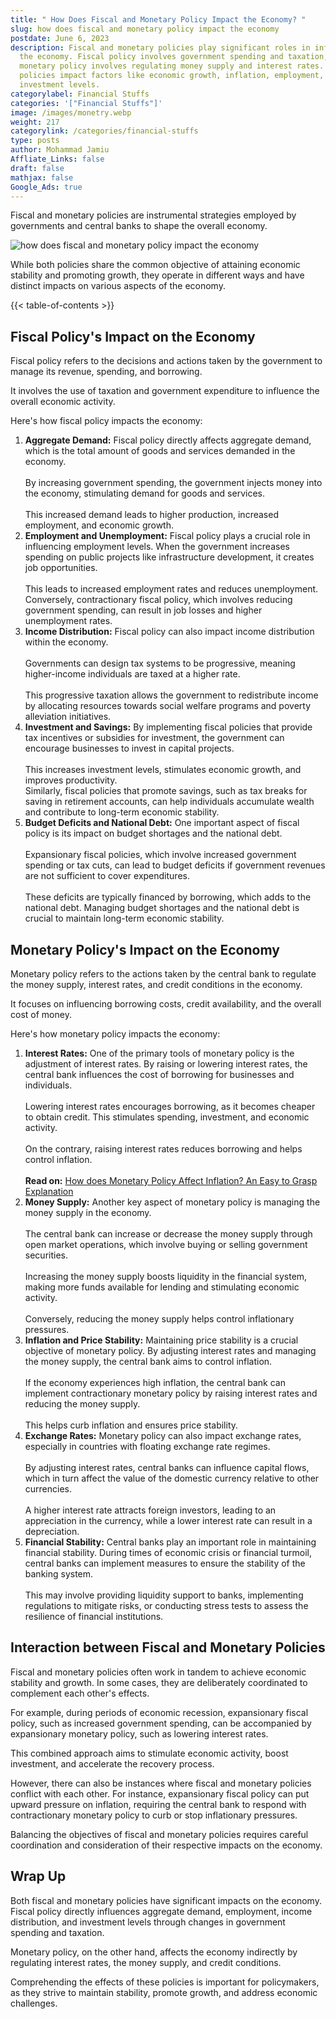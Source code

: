 ```yaml
---
title: " How Does Fiscal and Monetary Policy Impact the Economy? "
slug: how does fiscal and monetary policy impact the economy
postdate: June 6, 2023
description: Fiscal and monetary policies play significant roles in influencing
  the economy. Fiscal policy involves government spending and taxation, while
  monetary policy involves regulating money supply and interest rates. Both
  policies impact factors like economic growth, inflation, employment, and
  investment levels.
categorylabel: Financial Stuffs
categories: '["Financial Stuffs"]'
image: /images/monetry.webp
weight: 217
categorylink: /categories/financial-stuffs
type: posts
author: Mohammad Jamiu
Affliate_Links: false
draft: false
mathjax: false
Google_Ads: true
---
```

Fiscal and monetary policies are instrumental strategies employed by governments and central banks to shape the overall economy. 

![how does fiscal and monetary policy impact the economy](/images/monetry.webp "how does fiscal and monetary policy impact the economy")

While both policies share the common objective of attaining economic stability and promoting growth, they operate in different ways and have distinct impacts on various aspects of the economy.

{{< table-of-contents >}}

## **Fiscal Policy's Impact on the Economy**

Fiscal policy refers to the decisions and actions taken by the government to manage its revenue, spending, and borrowing. 

It involves the use of taxation and government expenditure to influence the overall economic activity. 

Here's how fiscal policy impacts the economy:

1. **Aggregate Demand:** Fiscal policy directly affects aggregate demand, which is the total amount of goods and services demanded in the economy. \
   \
   By increasing government spending, the government injects money into the economy, stimulating demand for goods and services. \
   \
   This increased demand leads to higher production, increased employment, and economic growth.
2. **Employment and Unemployment:** Fiscal policy plays a crucial role in influencing employment levels. When the government increases spending on public projects like infrastructure development, it creates job opportunities. \
   \
   This leads to increased employment rates and reduces unemployment. Conversely, contractionary fiscal policy, which involves reducing government spending, can result in job losses and higher unemployment rates.
3. **Income Distribution:** Fiscal policy can also impact income distribution within the economy. \
   \
   Governments can design tax systems to be progressive, meaning higher-income individuals are taxed at a higher rate. \
   \
   This progressive taxation allows the government to redistribute income by allocating resources towards social welfare programs and poverty alleviation initiatives.
4. **Investment and Savings:** By implementing fiscal policies that provide tax incentives or subsidies for investment, the government can encourage businesses to invest in capital projects. \
   \
   This increases investment levels, stimulates economic growth, and improves productivity. \
   Similarly, fiscal policies that promote savings, such as tax breaks for saving in retirement accounts, can help individuals accumulate wealth and contribute to long-term economic stability.
5. **Budget Deficits and National Debt:** One important aspect of fiscal policy is its impact on budget shortages and the national debt. \
   \
   Expansionary fiscal policies, which involve increased government spending or tax cuts, can lead to budget deficits if government revenues are not sufficient to cover expenditures. \
   \
   These deficits are typically financed by borrowing, which adds to the national debt. Managing budget shortages and the national debt is crucial to maintain long-term economic stability.

## **Monetary Policy's Impact on the Economy**

Monetary policy refers to the actions taken by the central bank to regulate the money supply, interest rates, and credit conditions in the economy. 

It focuses on influencing borrowing costs, credit availability, and the overall cost of money. 

Here's how monetary policy impacts the economy:

1. **Interest Rates:** One of the primary tools of monetary policy is the adjustment of interest rates. By raising or lowering interest rates, the central bank influences the cost of borrowing for businesses and individuals. \
   \
   Lowering interest rates encourages borrowing, as it becomes cheaper to obtain credit. This stimulates spending, investment, and economic activity. \
   \
   On the contrary, raising interest rates reduces borrowing and helps control inflation.\
   \
   **Read on:** [How does Monetary Policy Affect Inflation? An Easy to Grasp Explanation](/financial-stuffs/how-does-monetary-policy-affect-inflation/)
2. **Money Supply:** Another key aspect of monetary policy is managing the money supply in the economy. \
   \
   The central bank can increase or decrease the money supply through open market operations, which involve buying or selling government securities. \
   \
   Increasing the money supply boosts liquidity in the financial system, making more funds available for lending and stimulating economic activity. \
   \
   Conversely, reducing the money supply helps control inflationary pressures.
3. **Inflation and Price Stability:** Maintaining price stability is a crucial objective of monetary policy. By adjusting interest rates and managing the money supply, the central bank aims to control inflation. \
   \
   If the economy experiences high inflation, the central bank can implement contractionary monetary policy by raising interest rates and reducing the money supply. \
   \
   This helps curb inflation and ensures price stability.
4. **Exchange Rates:** Monetary policy can also impact exchange rates, especially in countries with floating exchange rate regimes. \
   \
   By adjusting interest rates, central banks can influence capital flows, which in turn affect the value of the domestic currency relative to other currencies. \
   \
   A higher interest rate attracts foreign investors, leading to an appreciation in the currency, while a lower interest rate can result in a depreciation.
5. **Financial Stability:** Central banks play an important role in maintaining financial stability. During times of economic crisis or financial turmoil, central banks can implement measures to ensure the stability of the banking system. \
   \
   This may involve providing liquidity support to banks, implementing regulations to mitigate risks, or conducting stress tests to assess the resilience of financial institutions.

## **Interaction between Fiscal and Monetary Policies**

Fiscal and monetary policies often work in tandem to achieve economic stability and growth. In some cases, they are deliberately coordinated to complement each other's effects. 

For example, during periods of economic recession, expansionary fiscal policy, such as increased government spending, can be accompanied by expansionary monetary policy, such as lowering interest rates. 

This combined approach aims to stimulate economic activity, boost investment, and accelerate the recovery process.

However, there can also be instances where fiscal and monetary policies conflict with each other. For instance, expansionary fiscal policy can put upward pressure on inflation, requiring the central bank to respond with contractionary monetary policy to curb or stop inflationary pressures. 

Balancing the objectives of fiscal and monetary policies requires careful coordination and consideration of their respective impacts on the economy.

## **Wrap Up**

Both fiscal and monetary policies have significant impacts on the economy. Fiscal policy directly influences aggregate demand, employment, income distribution, and investment levels through changes in government spending and taxation. 

Monetary policy, on the other hand, affects the economy indirectly by regulating interest rates, the money supply, and credit conditions. 

Comprehending the effects of these policies is important for policymakers, as they strive to maintain stability, promote growth, and address economic challenges.
